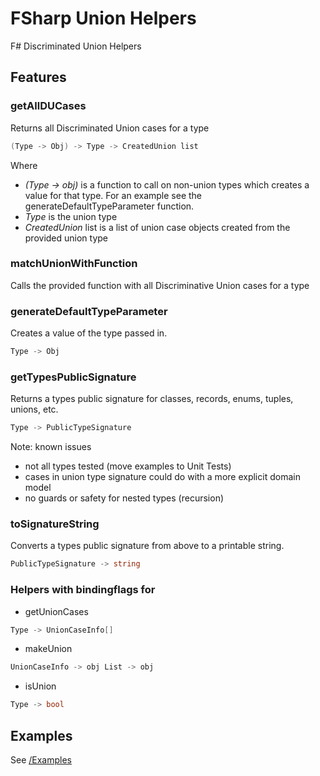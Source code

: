 # FSharp Union Helpers
F# Discriminated Union Helpers

## Features
### getAllDUCases
Returns all Discriminated Union cases for a type

```csharp
(Type -> Obj) -> Type -> CreatedUnion list
```

Where
- *(Type -> obj)* is a function to call on non-union types which creates a value for that type. For an example see the generateDefaultTypeParameter function.
- *Type* is the union type
- *CreatedUnion* list is a list of union case objects created from the provided union type

### matchUnionWithFunction
Calls the provided function with all Discriminative Union cases for a type

### generateDefaultTypeParameter
Creates a value of the type passed in.

```csharp
Type -> Obj
```

### getTypesPublicSignature
Returns a types public signature for classes, records, enums, tuples, unions, etc.

```csharp
Type -> PublicTypeSignature
```

Note: known issues
- not all types tested (move examples to Unit Tests)
- cases in union type signature could do with a more explicit domain model
- no guards or safety for nested types (recursion)

### toSignatureString
Converts a types public signature from above to a printable string.
```csharp
PublicTypeSignature -> string
```

### Helpers with bindingflags for
- getUnionCases 
```csharp
Type -> UnionCaseInfo[]
```
- makeUnion 
```csharp
UnionCaseInfo -> obj List -> obj
```
- isUnion 
```csharp
Type -> bool
```

## Examples
See [/Examples](/Examples/Example.fsx)
